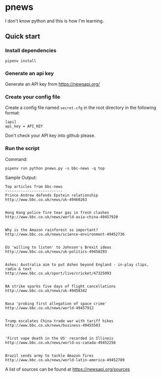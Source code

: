 # pnews
I don't know python and this is how I'm learning.

## Quick start

### Install dependencies

```
pipenv install
```

### Generate an api key

Generate an API key from https://newsapi.org/

### Create your config file

Create a config file named `secret.cfg` in the root directory in the following format:

```
[api]
api_key = API_KEY
```

Don't check your API key into github please.

### Run the script

Command:

```
pipenv run python pnews.py -s bbc-news -q top
```

Sample Output:

```
Top articles from bbc-news
--------------------------
Prince Andrew defends Epstein relationship
http://www.bbc.co.uk/news/uk-49460263


Hong Kong police fire tear gas in fresh clashes
http://www.bbc.co.uk/news/world-asia-china-49457920


Why is the Amazon rainforest so important?
http://www.bbc.co.uk/news/science-environment-49452736


EU 'willing to listen' to Johnson's Brexit ideas
http://www.bbc.co.uk/news/uk-politics-49458293


Ashes: Australia aim to put Ashes beyond England - in-play clips, radio & text
http://www.bbc.co.uk/sport/live/cricket/47325093


BA strike sparks five days of flight cancellations
http://www.bbc.co.uk/news/uk-49458342


Nasa 'probing first allegation of space crime'
http://www.bbc.co.uk/news/world-49457912


Trump escalates China trade war with tariff hikes
http://www.bbc.co.uk/news/business-49455503


'First vape death in the US' recorded in Illinois
http://www.bbc.co.uk/news/world-us-canada-49452256


Brazil sends army to tackle Amazon fires
http://www.bbc.co.uk/news/world-latin-america-49452789
```

A list of sources can be found at https://newsapi.org/sources
